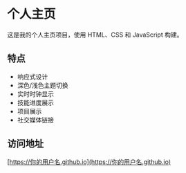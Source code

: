 # 个人主页

这是我的个人主页项目，使用 HTML、CSS 和 JavaScript 构建。

## 特点

- 响应式设计
- 深色/浅色主题切换
- 实时时钟显示
- 技能进度展示
- 项目展示
- 社交媒体链接

## 访问地址

[https://你的用户名.github.io](https://你的用户名.github.io)
